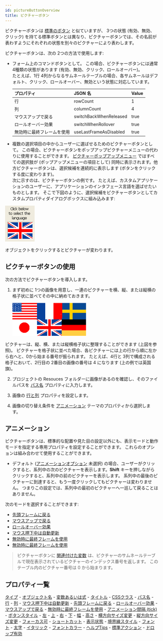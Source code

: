 ```yaml
---
id: pictureButtonOverview
title: ピクチャーボタン
---
```


ピクチャーボタンは [標準のボタン](button_overview.md) と似ていますが、 3つの状態 (有効、無効、クリック) を持てる標準ボタンとは異なり、ピクチャーボタンでは、その名前が表わすようにそれぞれの状態を別々のピクチャーにより表わします。

ピクチャーボタンは、次の 2つの方法で使用します:

* フォーム上のコマンドボタンとして。 この場合、ピクチャーボタンには通常 4種類の状態があります (有効、無効、クリック、ロールオーバー)。      
  たとえば、1行 4列からなるサムネールテーブルの場合、各サムネールはデフォルト、クリック、ロールオーバー、無効という状態に対応しています。

  | プロパティ         | JSON 名                 | Value |
  | ------------- | ---------------------- | ----- |
  | 行             | rowCount               | 1     |
  | 列             | columnCount            | 4     |
  | マウスアップで戻る     | switchBackWhenReleased | true  |
  | ロールオーバー効果     | switchWhenRollover     | true  |
  | 無効時に最終フレームを使用 | useLastFrameAsDisabled | true  |

* 複数の選択項目の中からユーザーに選ばせるためのピクチャーボタンとして。 この場合、ピクチャーボタンをポップアップピクチャーメニューの代わりに使用することができます。 [ピクチャーポップアップメニュー](picturePopupMenu_overview.md) ではすべての選択肢が (ポップアップメニューの項目として) 同時に表示されます。他方ピクチャーボタンは、選択候補を連続的に表示します (ボタンをクリックする度に変わります)。   
  次に示すのは、ピクチャーボタンの例です。 たとえば、カスタムアプリケーションのユーザーに、アプリケーションのインタフェース言語を選ばせたいものとします。 そこで下図のように、選択候補をピクチャーボタンとしてカスタムプロパティダイアログボックスに組み込みます:

![](../assets/en/FormObjects/button_pictureButton.png)

オブジェクトをクリックするとピクチャーが変わります。


## ピクチャーボタンの使用

次の方法でピクチャーボタンを導入します。

1. まず初めに 1つの画像を用意し、一連のピクチャーを横、縦、または縦横の格子状に並べてその中に納めておきます。

   ![](../assets/en/FormObjects/pictureButton_grid.png)

ピクチャーは、縦、横、または縦横格子状に整理することができます (上図を参照)。 ピクチャーを格子状に並べた場合、各ピクチャーには上の行から順に左から右へと、0から始まる番号が振られます。 たとえば、4行と 3列で構成される格子において、2行目の 2番目の画像の番号は 4 になります (上の例では英国旗)。

2. プロジェクトの Resouces フォルダーに画像があるのを確認し、そのファイルパスを [パス名](properties_Picture.md#パス名) プロパティに入力します。

3. 画像の [行と列](properties_Crop.md) プロパティを設定します。

4. 画像の切り替え条件を [アニメーション](properties_Animation.md) テーマのプロパティから選択します。


## アニメーション

ピクチャーボタンは、標準的な配置や見た目の設定以外にも、表示モードと動作モードを指定する専用プロパティを設定することができます。 これらのオプションは組み合わせて使用することができます。

- デフォルト ([アニメーションオプション](properties_Animation.md) 未選択) の場合、ユーザーがクリックすると、系列中の次のピクチャーを表示します。**Shift** キーを押しながらクリックすると、系列中の前のピクチャーを表示します。 系列中の最後のピクチャーに到達すると、もう一度クリックしてもピクチャーは変わりません。 つまりこの設定では、系列中の最初のピクチャーへ一巡して戻ることはありません。

次のモードを選択することができます:
- [先頭フレームに戻る](properties_Animation.md#loopBackToFirstFrame)
- [マウスアップで戻る](properties_Animation.md#switch-back-when-released)
- [ロールオーバー効果](properties_Animation.md#switch-when-roll-over)
- [マウス押下中は自動更新](properties_Animation.md#switch-continuously-on-clicks)
- [無効時に最終フレームを使用](properties_Animation.md#use-last-frame-as-disabled)
- [無効時に最終フレームを使用](properties_Animation.md#use-last-frame-as-disabled)
> ピクチャーボタンに [関連付けた変数](properties_Object.md#変数あるいは式) は、ピクチャーのサムネールテーブルで現在表示されているピクチャーのインデックス番号を返します。 このテーブル内のピクチャー番号は 0 から始まります。

## プロパティ一覧

[タイプ](properties_Object.md#タイプ) - [オブジェクト名](properties_Object.md#オブジェクト名) - [変数あるいは式](properties_Object.md#変数あるいは式) - [タイトル](properties_Object.md#タイトル) - [CSSクラス](properties_Object.md#cssクラス) - [パス名](properties_Picture.md#パス名) - [行](properties_Crop.md#行) - [列](properties_Crop.md#列) - [マウス押下中は自動更新](properties_Animation.md#マウス押下中は自動更新) - [先頭フレームに戻る](properties_Animation.md#先頭フレームに戻る) - [ロールオーバー効果](properties_Animation.md#ロールオーバー効果) - [マウスアップで戻る](properties_Animation.md#マウスアップで戻る) - [無効時に最終フレームを使用](properties_Animation.md#無効時に最終フレームを使用) - [アニメーション間隔 (tick)](properties_Animation.md#アニメーション間隔-tick) - [ボタンスタイル](properties_TextAndPicture.md#ボタンスタイル) - [左](properties_CoordinatesAndSizing.md#左) - [上](properties_CoordinatesAndSizing.md#上) - [右](properties_CoordinatesAndSizing.md#右) - [下](properties_CoordinatesAndSizing.md#下) - [幅](properties_CoordinatesAndSizing.md#幅) - [高さ](properties_CoordinatesAndSizing.md#高さ) - [横方向サイズ変更](properties_ResizingOptions.md#横方向サイズ変更) - [縦方向サイズ変更](properties_ResizingOptions.md#縦方向サイズ変更) - [フォーカス可](properties_Entry.md#フォーカス可) - [ショートカット](properties_Entry.md#ショートカット) - [表示状態](properties_Display.md#表示状態) - [境界線スタイル](properties_BackgroundAndBorder.md#境界線スタイル) - [フォント](properties_Text.md#フォント) - [太字](properties_Text.md#太字) - [イタリック](properties_Text.md#イタリック) - [フォントカラー](properties_Text.md#フォントカラー) - [ヘルプTips](properties_Help.md#ヘルプtips) - [標準アクション](properties_Action.md#標準アクション) - [ドロップ有効](properties_Action.md#ドロップ有効) 
